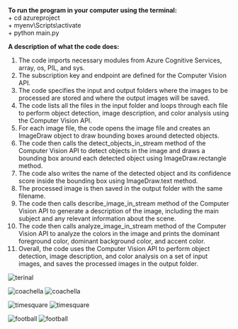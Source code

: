 **To run the program in your computer using the terminal:** <br />
              + cd azureproject<br />
              + myenv\Scripts\activate <br />
              + python main.py <br />

**A description of what the code does:** <br />
1. The code imports necessary modules from Azure Cognitive Services, array, os, PIL, and sys. <br />
2. The subscription key and endpoint are defined for the Computer Vision API. <br />
3. The code specifies the input and output folders where the images to be processed are stored and where the output images will be saved. <br />
4. The code lists all the files in the input folder and loops through each file to perform object detection, image description, and color analysis using the Computer Vision API. <br />
5. For each image file, the code opens the image file and creates an ImageDraw object to draw bounding boxes around detected objects. <br />
6. The code then calls the detect_objects_in_stream method of the Computer Vision API to detect objects in the image and draws a bounding box around each detected object using ImageDraw.rectangle method. <br />
7. The code also writes the name of the detected object and its confidence score inside the bounding box using ImageDraw.text method. <br />
8. The processed image is then saved in the output folder with the same filename. <br />
9. The code then calls describe_image_in_stream method of the Computer Vision API to generate a description of the image, including the main subject and any relevant information about the scene. <br />
10. The code then calls analyze_image_in_stream method of the Computer Vision API to analyze the colors in the image and prints the dominant foreground color, dominant background color, and accent color. <br />
11. Overall, the code uses the Computer Vision API to perform object detection, image description, and color analysis on a set of input images, and saves the processed images in the output folder. <br />

![terinal](https://github.com/trucnguyen10/Azure_computer_vision/assets/87359204/104ebe42-11ca-4272-8d92-eb3f6062760d)

![coachella](https://github.com/trucnguyen10/Azure_computer_vision/assets/87359204/cbadc251-4000-4fe3-892b-bb9a29d3d054)
![coachella](https://github.com/trucnguyen10/Azure_computer_vision/assets/87359204/048a1c10-04d0-4ed8-9bc5-6dcb5280a9c3)

![timesquare](https://github.com/trucnguyen10/Azure_computer_vision/assets/87359204/5a6bc9c4-be8e-4271-99f1-e36142fd7f33)
![timesquare](https://github.com/trucnguyen10/Azure_computer_vision/assets/87359204/c68fa8b3-f051-46de-aee1-7771f2537f91)

![football](https://github.com/trucnguyen10/Azure_computer_vision/assets/87359204/ca2f5e18-a9ff-4ba7-b25a-1ac0b2d454f5)
![football](https://github.com/trucnguyen10/Azure_computer_vision/assets/87359204/4e2ceae9-884c-4f75-aa3f-9dc4bf0e83fc)
